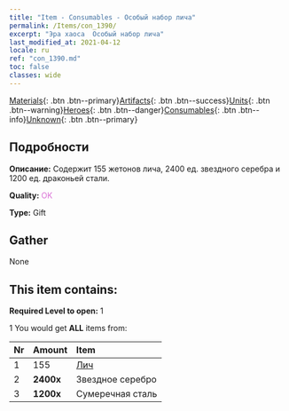 ```yaml
---
title: "Item - Consumables - Особый набор лича"
permalink: /Items/con_1390/
excerpt: "Эра хаоса  Особый набор лича"
last_modified_at: 2021-04-12
locale: ru
ref: "con_1390.md"
toc: false
classes: wide
---
```

 [Materials](/ru/Items/){: .btn .btn--primary}[Artifacts](/ru/Items/Artifacts/){: .btn .btn--success}[Units](/ru/Items/Units/){: .btn .btn--warning}[Heroes](/ru/Items/Heroes/){: .btn .btn--danger}[Consumables](/ru/Items/Consumables/){: .btn .btn--info}[Unknown](/ru/Items/Unknown/){: .btn .btn--primary}

## Подробности
 **Описание:** Содержит 155 жетонов лича, 2400 ед. звездного серебра и 1200 ед. драконьей стали.

 **Quality:** <span style="color: #DA70D6">OK</span>

 **Type:** Gift

## Gather

  None

## This item contains:

 **Required Level to open:** 1

 1 You would get **ALL** items  from:

  | Nr | Amount |     Item    |
  |:---|:-------|:------------|
  | 1 | 155 | [Лич](/ru/Items/unt_212/) | 
  | 2 |  **2400x** | Звездное серебро |  | 
  | 3 |  **1200x** | Сумеречная сталь |  | 
